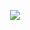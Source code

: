 <p align="center">
  <a href="https://unravela.com">
    <img src="https://unravela.com/images/logo_horizontal_white_400px.svg">
  </a>
</p>
